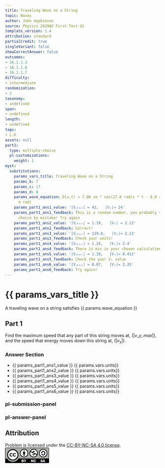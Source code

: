 ```yaml
---
title: Traveling Wave on a String
topic: Waves
author: John Hopkinson
source: Physics 2019W2 First-Test Q1
template_version: 1.4
attribution: standard
partialCredit: true
singleVariant: false
showCorrectAnswer: false
outcomes:
- 16.1.1.3
- 16.1.1.6
- 16.1.1.7
difficulty:
- intermediate
randomization:
- 2
taxonomy:
- undefined
span:
- undefined
length:
- undefined
tags:
- L.K
assets: null
part1:
  type: multiple-choice
  pl-customizations:
    weight: 1
myst:
  substitutions:
    params_vars_title: Traveling Wave on a String
    params_b: 7
    params_c: 17
    params_d: 8
    params_wave_equation: D(x,t) = 7.00 cm * cos(17.0 rad/s * t - 8.0 rad/m * x +
      π rad)
    params_part1_ans1_value: '|Vᵧₘₐₓ| = 42,   |Vₓ|= 24'
    params_part1_ans1_feedback: This is a random number, you probably selected this
      choice by mistake! Try again
    params_part1_ans2_value: '|Vᵧₘₐₓ| = 1.19,   |Vₓ| = 2.13'
    params_part1_ans2_feedback: Correct!
    params_part1_ans3_value: '|Vᵧₘₐₓ| = 119.0,   |Vₓ|= 2.13'
    params_part1_ans3_feedback: Check your units!
    params_part1_ans4_value: '|Vᵧₘₐₓ| = 1.24,   |Vₓ|= 2.4'
    params_part1_ans4_feedback: There is mix in your chosen calculation values
    params_part1_ans5_value: '|Vᵧₘₐₓ| = 1.19,   |Vₓ|= 0.412'
    params_part1_ans5_feedback: Check the your Vₓ value
    params_part1_ans6_value: '|Vᵧₘₐₓ| = 0.07,   |Vₓ|= 2.35'
    params_part1_ans6_feedback: Try again!
---
```

# {{ params_vars_title }}
A traveling wave on a string satisfies
{{ params.wave_equation }}

## Part 1

Find the maximum speed that any part of this string moves at, ($|v\_{y,max}|$), and the speed that energy moves down this string at, ($|v_x|$).

### Answer Section

- {{ params_part1_ans1_value }} {{ params.vars.units}}
- {{ params_part1_ans2_value }} {{ params.vars.units}}
- {{ params_part1_ans3_value }} {{ params.vars.units}}
- {{ params_part1_ans4_value }} {{ params.vars.units}}
- {{ params_part1_ans5_value }} {{ params.vars.units}}
- {{ params_part1_ans6_value }} {{ params.vars.units}}

### pl-submission-panel

### pl-answer-panel

## Attribution

Problem is licensed under the [CC-BY-NC-SA 4.0 license](https://creativecommons.org/licenses/by-nc-sa/4.0/).<br> ![The Creative Commons 4.0 license requiring attribution-BY, non-commercial-NC, and share-alike-SA license.](https://raw.githubusercontent.com/firasm/bits/master/by-nc-sa.png)
